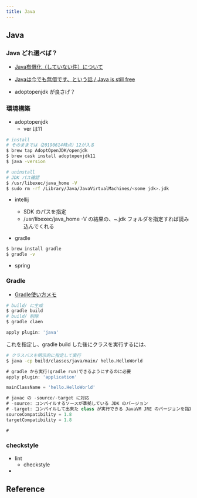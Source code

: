 ```yaml
---
title: Java
---
```


## Java
### Java どれ選べば？
* [Java有償化（していない件）について](https://speakerdeck.com/gishi_yama/java-do-number-osc19do)
* [Javaは今でも無償です、という話 / Java is still free](https://speakerdeck.com/kishida/java-is-still-free)

* adoptopenjdk が良さげ？

### 環境構築
* adoptopenjdk
    * ver は11
``` bash
# install
# そのままでは（20190614時点）12が入る
$ brew tap AdoptOpenJDK/openjdk 
$ brew cask install adoptopenjdk11
$ java -version

# uninstall
# JDK パス確認
$ /usr/libexec/java_home -V
$ sudo rm -rf /Library/Java/JavaVirtualMachines/<some jdk>.jdk
```

* intellij
    * SDK のパスを指定
    * /usr/libexec/java_home -V の結果の、~.jdk フォルダを指定すれば読み込んでくれる    

* gradle
``` bash
$ brew install gradle
$ gradle -v
```

* spring


### Gradle
* [Gradle使い方メモ](https://qiita.com/opengl-8080/items/4c1aa85b4737bd362d9e)
``` bash
# build/ に生成
$ gradle build
# build/ 削除
$ gradle claen
```

``` groovy
apply plugin: 'java'
```
これを指定し、gradle build した後にクラスを実行するには、
``` bash
# クラスパスを明示的に指定して実行
$ java -cp build/classes/java/main/ hello.HelloWorld
```

``` groovy
# gradle から実行(gradle run)できるようにするのに必要 
apply plugin: 'application'

mainClassName = 'hello.HelloWorld'

# javac の -source/-target に対応
# -source: コンパイルするソースが準拠している JDK のバージョン
# -target: コンパイルして出来た class が実行できる JavaVM JRE のバージョンを指定
sourceCompatibility = 1.8
targetCompatibility = 1.8

# 
```


### checkstyle
* lint
    * checkstyle
*     
 

## Reference
   
